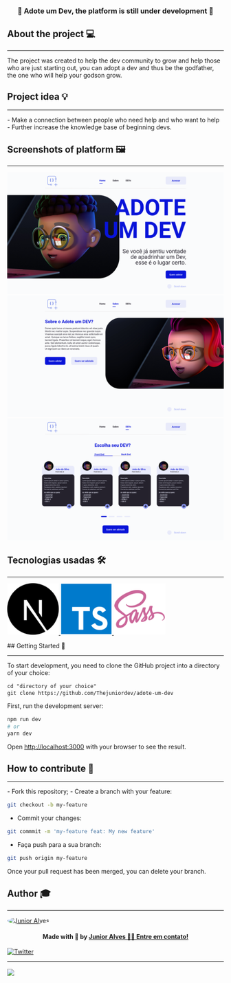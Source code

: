 <h3 align="center"> 🚧  Adote um Dev, the platform is still under development 🚧 </h3>

## About the project 💻 
<hr>
The project was created to help the dev community to grow and help those who are just starting out, you can adopt a dev and thus be the godfather, the one who will help your godson grow.

## Project idea 💡
<hr>
 - Make a connection between people who need help and who want to help
 <br>
 - Further increase the knowledge base of beginning devs.

## Screenshots of platform 🖼
<hr>
<img src="./images/home.png" alt="Tela Principal"> 
<img src="./images/sobre.png" alt="Tela Sobre"> 
<img src="./images/devs.png" alt="Telas Devs"> 

## Tecnologias usadas 🛠
<hr>
<p align="left">
<a href="" target="_blank">
<img width="120" height="120" src="https://raw.githubusercontent.com/devicons/devicon/master/icons/nextjs/nextjs-original.svg" alt="Next JS">
</a>
<a href="" target="_blank">
<img width="120" height="120" src="https://raw.githubusercontent.com/devicons/devicon/master/icons/typescript/typescript-original.svg" alt="Typescript">
</a>
<a href="" target="_blank">
<img width="120" height="120" src="https://raw.githubusercontent.com/devicons/devicon/master/icons/sass/sass-original.svg" alt="Sass">
</a>
</p>
## Getting Started 👷
<hr>
To start development, you need to clone the GitHub project into a directory of your choice:

```shell
cd "directory of your choice"
git clone https://github.com/Thejuniordev/adote-um-dev
```

First, run the development server:

```bash
npm run dev
# or
yarn dev
```

Open [http://localhost:3000](http://localhost:3000) with your browser to see the result.

## How to contribute 🤔
<hr>
 - Fork this repository;
 - Create a branch with your feature:

```bash
git checkout -b my-feature
```

 - Commit your changes:

 ```bash
git commmit -m 'my-feature feat: My new feature'
```

 - Faça push para a sua branch:
 ```bash
git push origin my-feature
 ```

Once your pull request has been merged, you can delete your branch.
 ## Author 🎓
 <hr>

<a href="https://github.com/Thejuniordev">
 <img style="border-radius: 50%;" align="center" src="https://avatars.githubusercontent.com/u/12980509?v=4" width="100px;" alt="Junior Alves"/>
 <br />
</a> 
<h4 align="center">
   Made with 💜 by  <a href="https://www.linkedin.com/in/junior-alves-3a8b3296/" target="_blank"> Junior Alves 👋🏽 Entre em contato!</a>
</h4>

 <a href="https://twitter.com/junyor_alves" target="_blank">
    <img src="https://img.shields.io/badge/Twitter-1DA1F2?style=for-the-badge&logo=twitter&logoColor=white" alt="Twitter"/>
  </a>

<hr>
<img align="center" src="https://img.shields.io/apm/l/vim-mode">
 

